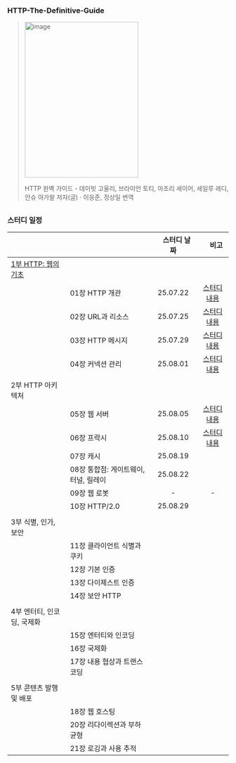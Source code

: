 ### HTTP-The-Definitive-Guide
> <img width="258" height="355" alt="image" src="https://github.com/user-attachments/assets/cf800254-3856-48e3-8f5f-53c51b0e1c51" />
>
> HTTP 완벽 가이드 - 데이빗 고울리, 브라이언 토티, 마조리 세이어, 세일루 레디, 안슈 아가왈 저자(글) · 이응준, 정상일 번역

##

### 스터디 일정
| 　 | 　 | 　스터디 날짜　 | 　비고　 |
|:---|:---|:---:|:---:|
| [1부 HTTP: 웹의 기초](https://github.com/CHIP-SAT/HTTP-The-Definitive-Guide/tree/main/01_HTTP_The_Webs_Foundation) | 　 | 　 | 　 |
|  |  01장 HTTP 개관 | 25.07.22 | [스터디 내용](https://github.com/CHIP-SAT/HTTP-The-Definitive-Guide/blob/main/01_HTTP_The_Webs_Foundation/01_Overview_of_HTTP.md) |
|  |  02장 URL과 리소스 | 25.07.25 | [스터디 내용](https://github.com/CHIP-SAT/HTTP-The-Definitive-Guide/blob/main/01_HTTP_The_Webs_Foundation/02_URLs_and_Resources.md) |
|  |  03장 HTTP 메시지 | 25.07.29 | [스터디 내용](https://github.com/CHIP-SAT/HTTP-The-Definitive-Guide/blob/main/01_HTTP_The_Webs_Foundation/03_HTTP_Messages.md) |
|  |  04장 커넥션 관리 | 25.08.01 | [스터디 내용](https://github.com/CHIP-SAT/HTTP-The-Definitive-Guide/blob/main/01_HTTP_The_Webs_Foundation/04_Connection_Management.md) |
|||||
| 2부 HTTP 아키텍처 | 　 | 　 | 　 |
|  |  05장 웹 서버 | 25.08.05 | [스터디 내용](https://github.com/CHIP-SAT/HTTP-The-Definitive-Guide/blob/main/02_HTTP_Architecture/05_Web_Servers.md) |
|  |  06장 프락시 | 25.08.10 | [스터디 내용](https://github.com/CHIP-SAT/HTTP-The-Definitive-Guide/blob/main/02_HTTP_Architecture/06_Proxies.md) |
|  |  07장 캐시 | 25.08.19 |  |
|  |  08장 통합점: 게이트웨이, 터널, 릴레이 | 25.08.22 |  |
|  |  09장 웹 로봇 | - | - |
|  |  10장 HTTP/2.0 | 25.08.29 |  |
|||||
| 3부 식별, 인가, 보안 | 　 | 　 | 　 |
|  |  11장 클라이언트 식별과 쿠키 |  |  |
|  |  12장 기본 인증 |  |  |
|  |  13장 다이제스트 인증 |  |  |
|  |  14장 보안 HTTP |  |  |
|||||
| 4부 엔터티, 인코딩, 국제화 | 　 | 　 | 　 |
|  |  15장 엔터티와 인코딩 |  |  |
|  |  16장 국제화 |  |  |
|  |  17장 내용 협상과 트랜스코딩 |  |  |
|||||
| 5부 콘텐츠 발행 및 배포 | 　 | 　 | 　 |
|  |  18장 웹 호스팅 |  |  |
|  |  20장 리다이렉션과 부하 균형 |  |  |
|  |  21장 로깅과 사용 추적 |  |  |
